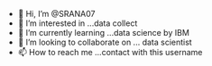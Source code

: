 - 👋 Hi, I’m @SRANA07
- 👀 I’m interested in ...data collect
- 🌱 I’m currently learning ...data science by IBM
- 💞️ I’m looking to collaborate on ... data scientist
- 📫 How to reach me ...contact with this username

<!---
SRANA07/SRANA07 is a ✨ special ✨ repository because its `README.md` (this file) appears on your GitHub profile.
You can click the Preview link to take a look at your changes.
--->
